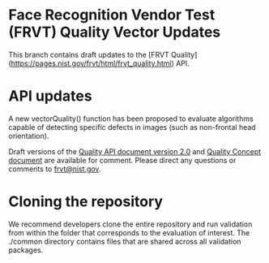 
# Face Recognition Vendor Test (FRVT) Quality Vector Updates
This branch contains draft updates to the [FRVT Quality] (https://pages.nist.gov/frvt/html/frvt_quality.html) API.    

# API updates
A new vectorQuality() function has been proposed to evaluate algorithms capable of detecting specific defects in images (such as non-frontal head orientation).

Draft versions of the [Quality API document version 2.0]() and [Quality Concept document]() are available for comment.  Please direct any questions or comments to frvt@nist.gov.

# Cloning the repository
We recommend developers clone the entire repository and run validation from within
the folder that corresponds to the evaluation of interest.  The ./common directory
contains files that are shared across all validation packages.

